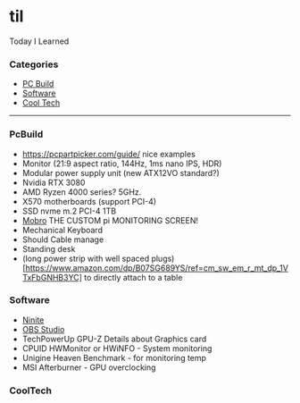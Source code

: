 # til
Today I Learned

### Categories
* [PC Build](#pcbuild)
* [Software](#software)
* [Cool Tech](#cooltech)

---

### PcBuild
- https://pcpartpicker.com/guide/ nice examples
- Monitor (21:9 aspect ratio, 144Hz, 1ms nano IPS, HDR)
- Modular power supply unit (new ATX12VO standard?)
- Nvidia RTX 3080
- AMD Ryzen 4000 series? 5GHz.
- X570 motherboards (support PCI-4)
- SSD nvme m.2 PCI-4 1TB
- [Mobro](https://www.mod-bros.com/en/projects/mobro) THE CUSTOM pi MONITORING SCREEN!
- Mechanical Keyboard
- Should Cable manage
- Standing desk
- (long power strip with well spaced plugs)[https://www.amazon.com/dp/B07SG689YS/ref=cm_sw_em_r_mt_dp_1VTxFbGNHB3YC] to directly attach to a table

### Software
- [Ninite](https://ninite.com)
- [OBS Studio](https://obsproject.com/)
- TechPowerUp GPU-Z Details about Graphics card
- CPUID HWMonitor or HWiNFO - System monitoring
- Unigine Heaven Benchmark - for monitoring temp
- MSI Afterburner - GPU overclocking

### CoolTech
